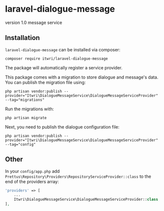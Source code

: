 # laravel-dialogue-message
version 1.0 message service

## Installation
`laravel-dialogue-message` can be installed via composer:
```shell
composer require itwri/laravel-dialogue-message
```
The package will automatically register a service provider.

This package comes with a migration to store dialogue and message's data. You can publish the migration file using:
```shell
php artisan vendor:publish --provider="Itwri\DialogueMessageService\DialogueMessageServiceProvider" --tag="migrations"
```

Run the migrations with:
```shell
php artisan migrate
```

Next, you need to publish the dialogue configuration file:
```shell
php artisan vendor:publish --provider="Itwri\DialogueMessageService\DialogueMessageServiceProvider" --tag="config"
```

## Other
In your `config/app.php` add `Prettus\Repository\Providers\RepositoryServiceProvider::class` to the end of the providers array:
```php
'providers' => [
    ...
    Itwri\DialogueMessageService\DialogueMessageServiceProvider::class,
],
```
